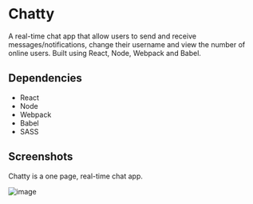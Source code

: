 
# Chatty

A real-time chat app that allow users to send and receive messages/notifications, change their username and view the number of online users. Built using React, Node, Webpack and Babel.

## Dependencies

- React
- Node
- Webpack
- Babel
- SASS

## Screenshots

Chatty is a one page, real-time chat app.

![image](http://i.imgur.com/qw137wM.png)